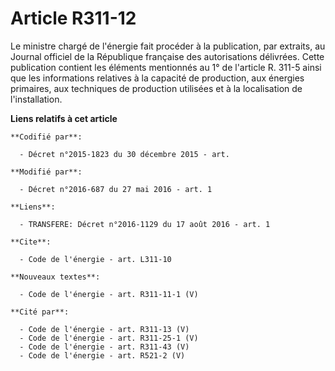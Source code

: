 # Article R311-12

Le ministre chargé de l'énergie fait procéder à la publication, par extraits, au Journal officiel de la République française
des autorisations délivrées. Cette publication contient les éléments mentionnés au 1° de l'article R. 311-5 ainsi que les
informations relatives à la capacité de production, aux énergies primaires, aux techniques de production utilisées et à la
localisation de l'installation.

**Liens relatifs à cet article**

	**Codifié par**:

	  - Décret n°2015-1823 du 30 décembre 2015 - art.

	**Modifié par**:

	  - Décret n°2016-687 du 27 mai 2016 - art. 1

	**Liens**:

	  - TRANSFERE: Décret n°2016-1129 du 17 août 2016 - art. 1

	**Cite**:

	  - Code de l'énergie - art. L311-10

	**Nouveaux textes**:

	  - Code de l'énergie - art. R311-11-1 (V)

	**Cité par**:

	  - Code de l'énergie - art. R311-13 (V)
	  - Code de l'énergie - art. R311-25-1 (V)
	  - Code de l'énergie - art. R311-43 (V)
	  - Code de l'énergie - art. R521-2 (V)
